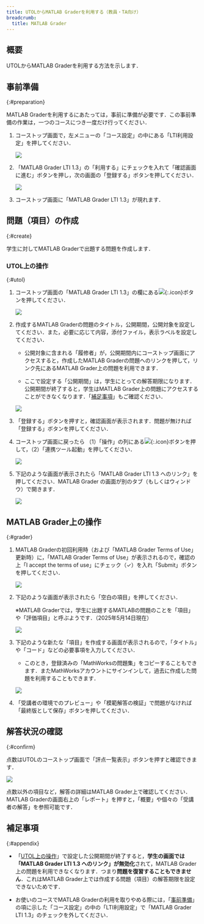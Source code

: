 ```yaml
---
title: UTOLからMATLAB Graderを利用する（教員・TA向け）
breadcrumb:
  title: MATLAB Grader
---
```


## 概要

UTOLからMATLAB Graderを利用する方法を示します．

## 事前準備
{:#preparation}

MATLAB Graderを利用するにあたっては，事前に準備が必要です．この事前準備の作業は，一つのコースにつき一度だけ行ってください．

1. コーストップ画面で，左メニューの「コース設定」の中にある「LTI利用設定」を押してください．

    ![](preparation_1.png)

2. 「MATLAB Grader LTI 1.3」の「利用する」にチェックを入れて「確認画面に進む」ボタンを押し，次の画面の「登録する」ボタンを押してください．

    ![](preparation_2.png)

3. コーストップ画面に「MATLAB Grader LTI 1.3」が現れます．

## 問題（項目）の作成
{:#create}

学生に対してMATLAB Graderで出題する問題を作成します．

### UTOL上の操作
{:#utol}

1. コーストップ画面の「MATLAB Grader LTI 1.3」の欄にある![](../../_icons/add_coursetop.png){:.icon}ボタンを押してください．

    ![](create_1.png)

2. 作成するMATLAB Graderの問題のタイトル，公開期間，公開対象を設定してください．また，必要に応じて内容，添付ファイル，表示ラベルを設定してください．

    - 公開対象に含まれる「履修者」が，公開期間内にコーストップ画面にアクセスすると，作成したMATLAB Graderの問題へのリンクを押して，リンク先にあるMATLAB Grader上の問題を利用できます．

    - ここで設定する「公開期間」は，学生にとっての解答期限になります．公開期間が終了すると，学生はMATLAB Grader上の問題にアクセスすることができなくなります．「[補足事項](#appendix)」もご確認ください．

    ![](create_2.png)

3. 「登録する」ボタンを押すと，確認画面が表示されます．問題が無ければ「登録する」ボタンを押してください．

4. コーストップ画面に戻ったら （1）「操作」の列にある![](../../_icons/control_btn_icon.png){:.icon}ボタンを押して，（2）「連携ツール起動」を押してください．

    ![](create_3.png)

5. 下記のような画面が表示されたら「MATLAB Grader LTI 1.3 へのリンク」を押してください．MATLAB Grader の画面が別のタブ（もしくはウィンドウ）で開きます．

    ![](create_4.png)

## MATLAB Grader上の操作
{:#grader}

1. MATLAB Graderの初回利用時（および「MATLAB Grader Terms of Use」更新時）に，「MATLAB Grader Terms of Use」が表示されるので，確認の上「I accept the terms of use」にチェック（✓）を入れ「Submit」ボタンを押してください．

    ![](grader_1.png)

2. 下記のような画面が表示されたら「空白の項目」を押してください．

    ※MATLAB Graderでは，学生に出題するMATLABの問題のことを「項目」や「評価項目」と呼ぶようです．（2025年5月14日現在）

    ![](grader_2.png)

3. 下記のような新たな「項目」を作成する画面が表示されるので，「タイトル」や「コード」などの必要事項を入力してください．

    - このとき，登録済みの「MathWorksの問題集」をコピーすることもできます．またMathWorksアカウントにサインインして，過去に作成した問題を利用することもできます．

    ![](grader_3.png)

4. 「受講者の環境でのプレビュー」や「模範解答の検証」で問題がなければ「最終版として保存」ボタンを押してください．

## 解答状況の確認
{:#confirm}

点数はUTOLのコーストップ画面で「評点一覧表示」ボタンを押すと確認できます．

![](confirm_1.png)

点数以外の項目など，解答の詳細はMATLAB Grader上で確認してください．MATLAB Graderの画面右上の「レポート」を押すと，「概要」や個々の「受講者の解答」を参照可能です．

## 補足事項
{:#appendix}

- 「[UTOL上の操作](#utol)」で設定した公開期間が終了すると，**学生の画面では「MATLAB Grader LTI 1.3 へのリンク」が無効化**されて，MATLAB Grader上の問題を利用できなくなります．つまり**問題を復習することもできません**．これはMATLAB Grader上では作成する問題（項目）の解答期限を設定できないためです．

- お使いのコースでMATLAB Graderの利用を取りやめる際には，「[事前準備](#preparation)」の項に示した「コース設定」の中の「LTI利用設定」で「MATLAB Grader LTI 1.3」のチェックを外してください．
